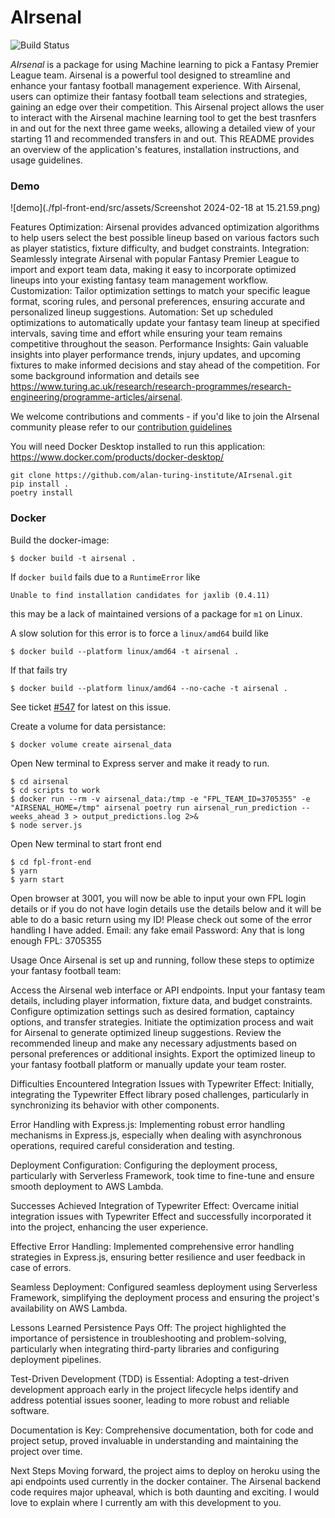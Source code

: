 # AIrsenal

![Build Status](https://github.com/alan-turing-institute/AIrsenal/actions/workflows/main.yml/badge.svg)

*AIrsenal* is a package for using Machine learning to pick a Fantasy Premier League team.
Airsenal is a powerful tool designed to streamline and enhance your fantasy football management experience. With Airsenal, users can optimize their fantasy football team selections and strategies, gaining an edge over their competition. This Airsenal project allows the user to interact with the Airsenal machine learning tool to get the best trasnfers in and out for the next three game weeks, allowing a detailed view of your starting 11 and recommended transfers in and out. This README provides an overview of the application's features, installation instructions, and usage guidelines.

### Demo 
![demo](./fpl-front-end/src/assets/Screenshot 2024-02-18 at 15.21.59.png)

Features
Optimization: Airsenal provides advanced optimization algorithms to help users select the best possible lineup based on various factors such as player statistics, fixture difficulty, and budget constraints.
Integration: Seamlessly integrate Airsenal with popular Fantasy Premier League to import and export team data, making it easy to incorporate optimized lineups into your existing fantasy team management workflow. 
Customization: Tailor optimization settings to match your specific league format, scoring rules, and personal preferences, ensuring accurate and personalized lineup suggestions.
Automation: Set up scheduled optimizations to automatically update your fantasy team lineup at specified intervals, saving time and effort while ensuring your team remains competitive throughout the season.
Performance Insights: Gain valuable insights into player performance trends, injury updates, and upcoming fixtures to make informed decisions and stay ahead of the competition.
For some background information and details see https://www.turing.ac.uk/research/research-programmes/research-engineering/programme-articles/airsenal.

We welcome contributions and comments - if you'd like to join the AIrsenal community please refer to our [contribution guidelines](https://github.com/alan-turing-institute/AIrsenal/blob/master/CONTRIBUTING.md)

You will need Docker Desktop installed to run this application: https://www.docker.com/products/docker-desktop/

```shell
git clone https://github.com/alan-turing-institute/AIrsenal.git
pip install .
poetry install 
```

### Docker

Build the docker-image:

```console
$ docker build -t airsenal .
```

If `docker build` fails due to a `RuntimeError` like

```console
Unable to find installation candidates for jaxlib (0.4.11)
```

this may be a lack of maintained versions of a package for `m1` on Linux.

A slow solution for this error is to force a `linux/amd64` build like

```console
$ docker build --platform linux/amd64 -t airsenal .
```

If that fails try

```console
$ docker build --platform linux/amd64 --no-cache -t airsenal .
```

See ticket [#547](https://github.com/alan-turing-institute/AIrsenal/issues/574) for latest on this issue.

Create a volume for data persistance:

```console
$ docker volume create airsenal_data
```

Open New terminal to Express server and make it ready to run.
```console
$ cd airsenal 
$ cd scripts to work
$ docker run --rm -v airsenal_data:/tmp -e "FPL_TEAM_ID=3705355" -e "AIRSENAL_HOME=/tmp" airsenal poetry run airsenal_run_prediction --weeks_ahead 3 > output_predictions.log 2>&
$ node server.js 
```

Open New terminal to start front end
```console
$ cd fpl-front-end 
$ yarn
$ yarn start 
```

Open browser at 3001, you will now be able to input your own FPL login details or if you do not have login details use the details below and it will be able to do a basic return using my ID! Please check out some of the error handling I have added. 
Email: any fake email 
Password: Any that is long enough
FPL: 3705355


Usage
Once Airsenal is set up and running, follow these steps to optimize your fantasy football team:

Access the Airsenal web interface or API endpoints.
Input your fantasy team details, including player information, fixture data, and budget constraints.
Configure optimization settings such as desired formation, captaincy options, and transfer strategies.
Initiate the optimization process and wait for Airsenal to generate optimized lineup suggestions.
Review the recommended lineup and make any necessary adjustments based on personal preferences or additional insights.
Export the optimized lineup to your fantasy football platform or manually update your team roster.

Difficulties Encountered
Integration Issues with Typewriter Effect: Initially, integrating the Typewriter Effect library posed challenges, particularly in synchronizing its behavior with other components.

Error Handling with Express.js: Implementing robust error handling mechanisms in Express.js, especially when dealing with asynchronous operations, required careful consideration and testing.

Deployment Configuration: Configuring the deployment process, particularly with Serverless Framework, took time to fine-tune and ensure smooth deployment to AWS Lambda.

Successes Achieved
Integration of Typewriter Effect: Overcame initial integration issues with Typewriter Effect and successfully incorporated it into the project, enhancing the user experience.

Effective Error Handling: Implemented comprehensive error handling strategies in Express.js, ensuring better resilience and user feedback in case of errors.

Seamless Deployment: Configured seamless deployment using Serverless Framework, simplifying the deployment process and ensuring the project's availability on AWS Lambda.

Lessons Learned
Persistence Pays Off: The project highlighted the importance of persistence in troubleshooting and problem-solving, particularly when integrating third-party libraries and configuring deployment pipelines.

Test-Driven Development (TDD) is Essential: Adopting a test-driven development approach early in the project lifecycle helps identify and address potential issues sooner, leading to more robust and reliable software.

Documentation is Key: Comprehensive documentation, both for code and project setup, proved invaluable in understanding and maintaining the project over time.

Next Steps
Moving forward, the project aims to deploy on heroku using the api endpoints used currently in the docker container. The Airsenal backend code requires major upheaval, which is both daunting and exciting. I would love to explain where I currently am with this development to you. 